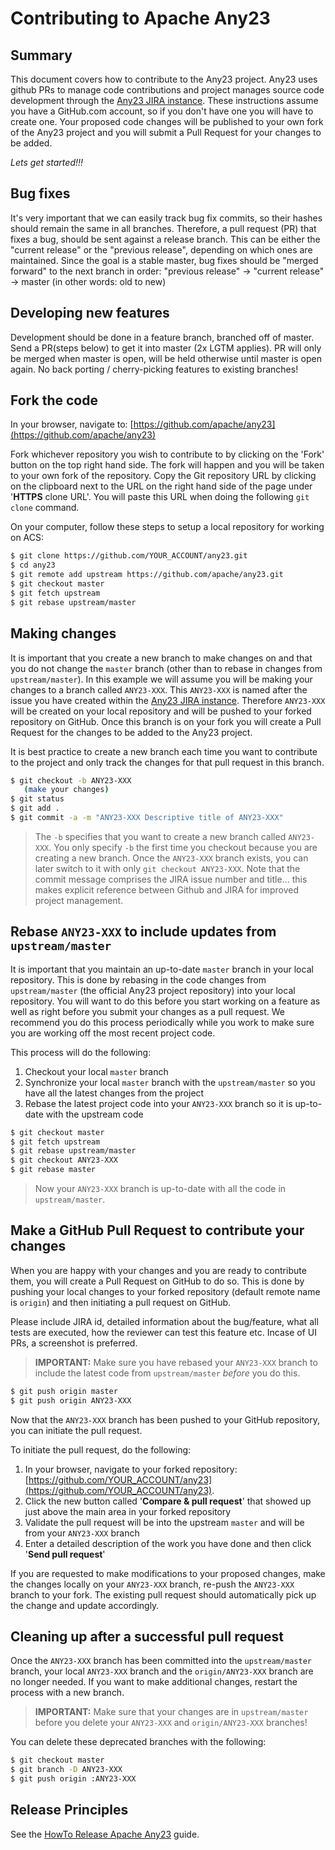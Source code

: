 Contributing to Apache Any23 
============================

Summary
-------
This document covers how to contribute to the Any23 project. Any23 uses github PRs to manage code contributions and project manages source code development through the [Any23 JIRA instance](https://issues.apache.org/jira/browse/ANY23). 
These instructions assume you have a GitHub.com account, so if you don't have one you will have to create one. Your proposed code changes will be published to your own fork of the Any23 project and you will submit a Pull Request for your changes to be added.

_Lets get started!!!_

Bug fixes
---------

It's very important that we can easily track bug fix commits, so their hashes should remain the same in all branches. 
Therefore, a pull request (PR) that fixes a bug, should be sent against a release branch. 
This can be either the "current release" or the "previous release", depending on which ones are maintained. 
Since the goal is a stable master, bug fixes should be "merged forward" to the next branch in order: "previous release" -> "current release" -> master (in other words: old to new)

Developing new features
-----------------------

Development should be done in a feature branch, branched off of master. 
Send a PR(steps below) to get it into master (2x LGTM applies). 
PR will only be merged when master is open, will be held otherwise until master is open again. 
No back porting / cherry-picking features to existing branches!

Fork the code 
-------------

In your browser, navigate to: [https://github.com/apache/any23](https://github.com/apache/any23)

Fork whichever repository you wish to contribute to by clicking on the 'Fork' button on the top right hand side. The fork will happen and you will be taken to your own fork of the repository.  Copy the Git repository URL by clicking on the clipboard next to the URL on the right hand side of the page under '**HTTPS** clone URL'.  You will paste this URL when doing the following `git clone` command.

On your computer, follow these steps to setup a local repository for working on ACS:

``` bash
$ git clone https://github.com/YOUR_ACCOUNT/any23.git
$ cd any23
$ git remote add upstream https://github.com/apache/any23.git
$ git checkout master
$ git fetch upstream
$ git rebase upstream/master
```

Making changes
--------------

It is important that you create a new branch to make changes on and that you do not change the `master` branch (other than to rebase in changes from `upstream/master`).  In this example we will assume you will be making your changes to a branch called `ANY23-XXX`.  This `ANY23-XXX` is named after the issue you have created within the [Any23 JIRA instance](https://issues.apache.org/jira/browse/ANY23). Therefore `ANY23-XXX` will be created on your local repository and will be pushed to your forked repository on GitHub.  Once this branch is on your fork you will create a Pull Request for the changes to be added to the Any23 project.

It is best practice to create a new branch each time you want to contribute to the project and only track the changes for that pull request in this branch.

``` bash
$ git checkout -b ANY23-XXX
   (make your changes)
$ git status
$ git add .
$ git commit -a -m "ANY23-XXX Descriptive title of ANY23-XXX"
```

> The `-b` specifies that you want to create a new branch called `ANY23-XXX`.  You only specify `-b` the first time you checkout because you are creating a new branch.  Once the `ANY23-XXX` branch exists, you can later switch to it with only `git checkout ANY23-XXX`.
> Note that the commit message comprises the JIRA issue number and title... this makes explicit reference between Github and JIRA for improved project management.


Rebase `ANY23-XXX` to include updates from `upstream/master`
------------------------------------------------------------

It is important that you maintain an up-to-date `master` branch in your local repository.  This is done by rebasing in the code changes from `upstream/master` (the official Any23 project repository) into your local repository.  You will want to do this before you start working on a feature as well as right before you submit your changes as a pull request.  We recommend you do this process periodically while you work to make sure you are working off the most recent project code.

This process will do the following:

1. Checkout your local `master` branch
2. Synchronize your local `master` branch with the `upstream/master` so you have all the latest changes from the project
3. Rebase the latest project code into your `ANY23-XXX` branch so it is up-to-date with the upstream code

``` bash
$ git checkout master
$ git fetch upstream
$ git rebase upstream/master
$ git checkout ANY23-XXX
$ git rebase master
```

> Now your `ANY23-XXX` branch is up-to-date with all the code in `upstream/master`.


Make a GitHub Pull Request to contribute your changes
-----------------------------------------------------

When you are happy with your changes and you are ready to contribute them, you will create a Pull Request on GitHub to do so. This is done by pushing your local changes to your forked repository (default remote name is `origin`) and then initiating a pull request on GitHub.

Please include JIRA id, detailed information about the bug/feature, what all tests are executed, how the reviewer can test this feature etc. Incase of UI PRs, a screenshot is preferred.

> **IMPORTANT:** Make sure you have rebased your `ANY23-XXX` branch to include the latest code from `upstream/master` _before_ you do this.

``` bash
$ git push origin master
$ git push origin ANY23-XXX
```

Now that the `ANY23-XXX` branch has been pushed to your GitHub repository, you can initiate the pull request.  

To initiate the pull request, do the following:

1. In your browser, navigate to your forked repository: [https://github.com/YOUR_ACCOUNT/any23](https://github.com/YOUR_ACCOUNT/any23).
2. Click the new button called '**Compare & pull request**' that showed up just above the main area in your forked repository
3. Validate the pull request will be into the upstream `master` and will be from your `ANY23-XXX` branch
4. Enter a detailed description of the work you have done and then click '**Send pull request**'

If you are requested to make modifications to your proposed changes, make the changes locally on your `ANY23-XXX` branch, re-push the `ANY23-XXX` branch to your fork.  The existing pull request should automatically pick up the change and update accordingly.


Cleaning up after a successful pull request
-------------------------------------------

Once the `ANY23-XXX` branch has been committed into the `upstream/master` branch, your local `ANY23-XXX` branch and the `origin/ANY23-XXX` branch are no longer needed.  If you want to make additional changes, restart the process with a new branch.

> **IMPORTANT:** Make sure that your changes are in `upstream/master` before you delete your `ANY23-XXX` and `origin/ANY23-XXX` branches!

You can delete these deprecated branches with the following:

``` bash
$ git checkout master
$ git branch -D ANY23-XXX
$ git push origin :ANY23-XXX
```

Release Principles
------------------
See the [HowTo Release Apache Any23](http://any23.apache.org/release-howto.html) guide.
